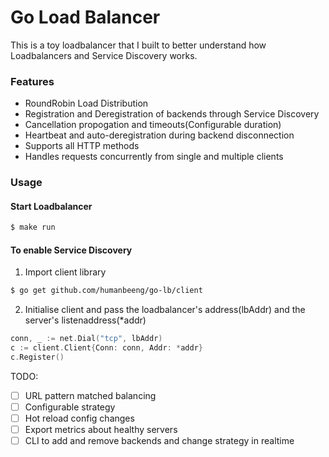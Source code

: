 # Go Load Balancer

This is a toy loadbalancer that I built to better understand how Loadbalancers and Service Discovery works.

### Features

- RoundRobin Load Distribution
- Registration and Deregistration of backends through Service Discovery
- Cancellation propogation and timeouts(Configurable duration)
- Heartbeat and auto-deregistration during backend disconnection
- Supports all HTTP methods
- Handles requests concurrently from single and multiple clients



### Usage

#### Start Loadbalancer
```sh
$ make run
```

#### To enable Service Discovery
1. Import client library
```sh
$ go get github.com/humanbeeng/go-lb/client
```

2. Initialise client and pass the loadbalancer's address(lbAddr) and the server's listenaddress(*addr)
```go
conn, _ := net.Dial("tcp", lbAddr)
c := client.Client{Conn: conn, Addr: *addr}
c.Register()
```



TODO:

- [ ] URL pattern matched balancing
- [ ] Configurable strategy
- [ ] Hot reload config changes
- [ ] Export metrics about healthy servers
- [ ] CLI to add and remove backends and change strategy in realtime
